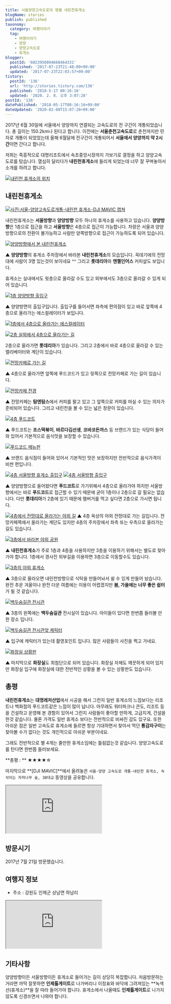```yaml
---
title: 서울양양고속도로의 명물 내린천휴게소
blogName: stories
publish: published
taxonomy:
  category: 여행이야기
  tag:
    - 여행이야기
    - 양양
    - 양양고속도로
    - 휴게소
blogger:
  postId: '6023950894668464331'
  published: '2017-07-23T21:48:00+09:00'
  updated: '2017-07-23T22:03:57+09:00'
tistory:
  postId: '136'
  url: 'http://stories.tistory.com/136'
  published: '2018-5-17 00:16:16'
  updated: '2020. 2. 8. 오후 3:07:28'
postId: '136'
datePublished: '2018-05-17T00:16:16+09:00'
dateUpdated: '2020-02-08T15:07:28+09:00'
---
```


2017년 6월 30일에 서울에서 양양까지 연결되는 고속도로의 전 구간이 개통되었습니다.
총 길이는 150.2km나 된다고 합니다. 이전에는 **서울춘천고속도로**로 춘천까지만 민자로 개통이 되었었는데 올해 6월달에 전구간이 개통되어서 **서울에서 양양까지 약 2시간**이면 간다고 합니다.

저희는 즉흥적으로 대명리조트에서 속초중앙시장까지 가보기로 결정을 하고 양양고속도로를 탔습니다. 열심히 달리다가 **내린천휴게소**에 들리게 되었는데 너무 잘 꾸며놓아서 소개를 하려고 합니다.

[![내린천 휴게소의 위치](images/DaumMap_20170723_175454.png)](images/DaumMap_20170723_175454.png)

## 내린천휴게소

[![사진:서울-양양고속도로개통-내린천 휴게소-DJI MAVIC 캡쳐](images/img.png)](images/img.png)

내린천휴게소는 **서울방향**과 **양양방향** 모두 하나의 휴게소를 사용하고 있습니다. **양양방향**은 1층으로 접근을 하고 **서울방향**은 4층으로 접근이 가능합니다. 차량은 서울과 양양방향으로의 전환이 불가능하고 사람만 양쪽방향으로 접근이 가능하도록 되어 있습니다.

[![양양방향에서 본 내린천휴게소](images/20170721_141325-01.jpeg)](images/20170721_141325-01.jpeg)

▲ **양양방향**의 휴게소 주차장에서 바라본 **내린천휴게소**의 모습입니다. 꼭데기에의 전망대에 사람이 3명 있는것이 보이네요 ^^
그리고 **롯데리아**와 **엔젤인어스** 커피샾도 보입니다.

휴게소는 실내에서도 윗층으로 올라갈 수도 있고 외부에서도 3층으로 올라갈 수 있게 되어 있습니다.

[![1층 양양방향 출입구](images/20170721_135026-01.jpeg)](images/20170721_135026-01.jpeg)

▲ 양양방면의 출입구입니다. 출입구를 들어서면 좌측에 편의점이 있고 바로 앞쪽에 4층으로 올라가는 에스컬레이터가 보입니다.

[![1층에서 4층으로 올라가는 에스컬레이터](images/20170721_135039-01.jpeg)](images/20170721_135039-01.jpeg)

[![2층 실외에서 4층으로 올라가는 길](images/20170721_132616-01.jpeg)](images/20170721_132616-01.jpeg)

2층으로 올라가면 **롯데리아**가 있습니다. 그리고 2층에서 바로 4층으로 올라갈 수 있는 엘리베이터와 계단이 있습니다.

[![전망카페로 가는 길](images/20170721_132834-01.jpeg)](images/20170721_132834-01.jpeg)

▲ 4층으로 올라가면 앞쪽에 푸드코드가 있고 뒷쪽으로 전망카페로 가는 길이 있습니다.

[![전망카페 전경](images/20170721_133215-01.jpeg)](images/20170721_133215-01.jpeg)

▲ 전망카페는 **탐엔탐스**에서 커피를 팔고 있고 그 앞쪽으로 커피를 마실 수 있는 의자가 준비되어 있습니다. 그리고 내린천을 볼 수 있는 넓은 창문이 있습니다.

[![4층 푸드코트](images/20170721_133342-01.jpeg)](images/20170721_133342-01.jpeg)

▲ 푸드코트는 **조스떡볶이**, **바르다김선생**, **코바코돈까스** 등 브랜드가 있는 식당이 들어와 있어서 기본적으로 음식맛을 보장할 수 있습니다.

[![푸드코드 메뉴판](images/20170721_140322_HDR-01.jpeg)](images/20170721_140322_HDR-01.jpeg)

▲ 브랜드 음식점이 들어와 있어서 기본적인 맛은 보장하지만 전반적으로 음식가격이 비싼 편입니다.

[![4층 서울방향 휴게소 출입구](images/20170721_140534-01.jpeg)](images/20170721_140534-01.jpeg)
[![4층 서울방향 출입구](images/20170721_133427-01.jpeg)](images/20170721_133427-01.jpeg)

▲ 양양방향으로 들어왔다면 **푸드코트**로 가기위해서 4층으로 올라가야 하지만 서울방향에서는 바로 **푸드코드**로 접근할 수 있기 때문에 굳이 1층이나 2층으로 갈 필요는 없습니다. 다만 **롯데리아**가 2층에 있기 때문에 햄버거를 먹고 싶다면 2층으로 가시면 됩니다.

[![4층에서 전망대로 올라가는 야외 길](images/20170721_140640-01.jpeg)](images/20170721_140640-01.jpeg)
▲ 4층 옥상의 야외 전망대로 가는 길입니다. 전망카페쪽에서 올라가는 계단도 있지만 4층의 주차장에서 좌측 또는 우측으로 올라가는 길도 있습니다.

[![3층에서 바라본 야외 공원](images/20170721_135204-01.jpeg)](images/20170721_135204-01.jpeg)

▲ **내린천휴게소**가 주로 1층과 4층을 사용하지만 3층을 이용하기 위해서는 별도로 찾아가야 합니다. 1층에서 경사진 외부길을 이용하면 3층으로 이동할수도 있습니다.

[![3층의 야외 휴게소](images/20170721_135237-01.jpeg)](images/20170721_135237-01.jpeg)

▲ 3층으로 올라오면 내린천방향으로 식탁을 만들어놔서 쉴 수 있게 만들어 놨습니다. 완전 추운 겨울이나 완전 더운 여름에는 이용이 어렵겠지만 **봄, 가을에는 너무 좋은 쉽터**가 될 것 같습니다.

[![백두숨길관 전시관](images/20170721_135331-01.jpeg)](images/20170721_135331-01.jpeg)

▲ 3층의 왼쪽에는 **백두숨길관** 전시실이 있습니다. 아이들이 있다면 한번쯤 들러볼 만한 장소 입니다.

[![백두숨길관 전시관앞 케릭터](images/20170721_135343-01-01.jpeg)](images/20170721_135343-01-01.jpeg)

▲ 입구에 캐릭터가 있는데 촬영포인트 입니다. 많은 사람들이 사진을 찍고 가네요.

[![화장실 상황판](images/20170721_132436-01.jpeg)](images/20170721_132436-01.jpeg)

▲ 마지막으로 **화장실**도 최첨단으로 되어 있습니다. 화장실 자체도 깨끗하게 되어 있지만 화장실 입구에 화장실에 대한 전반적인 상황을 볼 수 있는 상황판도 있습니다.

## 총평

**내린천휴게소**는 **대명레저산업**에서 시공을 해서 그런지 일반 휴게소의 느낌보다는 리조트나 백화점의 푸드코트같은 느낌이 많이 납니다. 아무래도 워터파크나 콘도, 리조트 등을 건설하고 운영해 본 경험이 있어서 그런지 사람들이 좋아할 만하게, 고급지게, 건설을 한것 같습니다. 물론 가격도 일반 휴게소 보다는 전반적으로 비싸진 감도 있구요. 또한 아쉬운 점은 일반 고속도로 휴게소에 들르면 항상 기대하면서 찾아서 먹던 **통감자구이**는 찾아볼 수가 없다는 것도 개인적으로 아쉬운 부분이네요.

그래도 전반적으로 별 4개는 줄만한 휴게소임에는 틀림없는것 같습니다.
양양고속도로를 탄다면 한번쯤 들러보세요.

<div class='alert alert-info'> **총평 : **  ★★★★☆</div>

마지막으로 **[DJI MAVIC]**에서 올려놓은 `서울-양양 고속도로 개통-내린천 휴게소, 속삭이는 자작나무 숲, 38대교` 동영상을 공유합니다.

<div class="embed-responsive embed-responsive-16by9">
 <iframe src="https://www.youtube.com/embed/lZxioRtUg1c" class="embed-responsive-item" allowfullscreen></iframe>
</div>

## 방문시기

2017년 7월 21일 방문했습니다.

## 여행지 정보

- 주소 : 강원도 인제군 상남면 하남리

<div class="embed-responsive embed-responsive-16by9">
 <iframe src="https://www.google.com/maps/embed?pb=!1m18!1m12!1m3!1d35610.082711877105!2d128.26818964040933!3d37.918365556652695!2m3!1f0!2f0!3f0!3m2!1i1024!2i768!4f13.1!3m3!1m2!1s0x35626c9b67383115%3A0x77e29b7f68953ca6!2z64K066aw7LKcIO2ctOqyjOyGjA!5e0!3m2!1sko!2skr!4v1500814264969" class="embed-responsive-item" allowfullscreen></iframe>
</div>

## 기타사항

양양방향이든 서울방향이든 휴게소로 들어가는 길이 상당히 복잡합니다. 처음방문하는 거라면 까딱 잘못하면 **인제톨게이트**로 나가버리니 이정표와 바닥에 그려져있는 **녹색선(휴게소)**을 잘 따라 들어가야 합니다.
휴게소에서 나올때도 **인제톨게이트**로 나가지 않도록 신경쓰면서 나와야 합니다.
